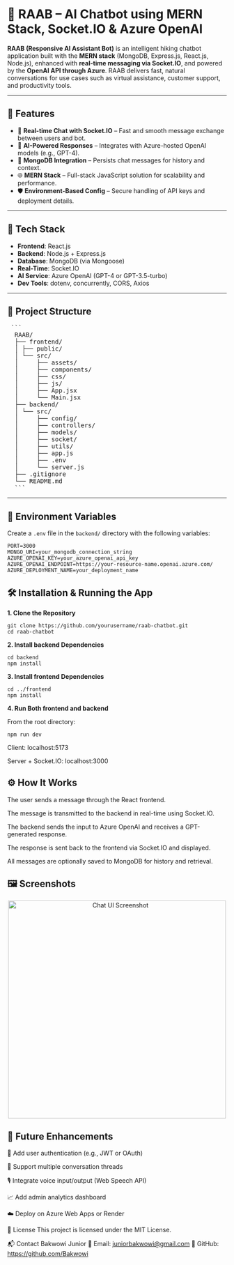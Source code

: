 # 🤖 RAAB – AI Chatbot using MERN Stack, Socket.IO & Azure OpenAI

**RAAB (Responsive AI Assistant Bot)** is an intelligent hiking chatbot application built with the **MERN stack** (MongoDB, Express.js, React.js, Node.js), enhanced with **real-time messaging via Socket.IO**, and powered by the **OpenAI API through Azure**. RAAB delivers fast, natural conversations for use cases such as virtual assistance, customer support, and productivity tools.

---

## 🚀 Features

- 💬 **Real-time Chat with Socket.IO** – Fast and smooth message exchange between users and bot.
- 🧠 **AI-Powered Responses** – Integrates with Azure-hosted OpenAI models (e.g., GPT-4).
- 💾 **MongoDB Integration** – Persists chat messages for history and context.
- 🌐 **MERN Stack** – Full-stack JavaScript solution for scalability and performance.
- 🛡️ **Environment-Based Config** – Secure handling of API keys and deployment details.

---

## 🧱 Tech Stack

- **Frontend**: React.js  
- **Backend**: Node.js + Express.js  
- **Database**: MongoDB (via Mongoose)  
- **Real-Time**: Socket.IO  
- **AI Service**: Azure OpenAI (GPT-4 or GPT-3.5-turbo)  
- **Dev Tools**: dotenv, concurrently, CORS, Axios

---

## 📁 Project Structure

<pre> ``` 
  RAAB/ 
  ├── frontend/ 
  │ ├── public/ 
  │ └── src/ 
  │     ├── assets/ 
  │     ├── components/ 
  │     ├── css/ 
  │     ├── js/ 
  │     ├── App.jsx
  │     └── Main.jsx
  ├── backend/ 
  │ └── src/ 
  │     ├── config/ 
  │     ├── controllers/ 
  │     ├── models/ 
  │     ├── socket/ 
  │     ├── utils/ 
  │     ├── app.js
  │     ├── .env 
  │     └── server.js
  ├── .gitignore
  └── README.md
  ``` </pre>


---

## 🔧 Environment Variables

Create a `.env` file in the `backend/` directory with the following variables:

```env
PORT=3000
MONGO_URI=your_mongodb_connection_string
AZURE_OPENAI_KEY=your_azure_openai_api_key
AZURE_OPENAI_ENDPOINT=https://your-resource-name.openai.azure.com/
AZURE_DEPLOYMENT_NAME=your_deployment_name
```

## 🛠️ Installation & Running the App
**1. Clone the Repository**

```
git clone https://github.com/yourusername/raab-chatbot.git
cd raab-chatbot
```

**2. Install backend Dependencies**

```
cd backend
npm install
```

**3. Install frontend Dependencies**

```
cd ../frontend
npm install
```

**4. Run Both frontend and backend**

From the root directory:

```
npm run dev
```

Client: localhost:5173

Server + Socket.IO: localhost:3000

## ⚙️ How It Works
The user sends a message through the React frontend.

The message is transmitted to the backend in real-time using Socket.IO.

The backend sends the input to Azure OpenAI and receives a GPT-generated response.

The response is sent back to the frontend via Socket.IO and displayed.

All messages are optionally saved to MongoDB for history and retrieval.

## 🖼️ Screenshots
<p align="center">
  <img src="./frontend/images/chat-ui.png" width="500" alt="Chat UI Screenshot"/>
</p>


## 📌 Future Enhancements
🛂 Add user authentication (e.g., JWT or OAuth)

💬 Support multiple conversation threads

🎙️ Integrate voice input/output (Web Speech API)

📈 Add admin analytics dashboard

☁️ Deploy on Azure Web Apps or Render


📄 License
This project is licensed under the MIT License.


📬 Contact
Bakwowi Junior
📧 Email: juniorbakwowi@gmail.com
🐙 GitHub: https://github.com/Bakwowi

